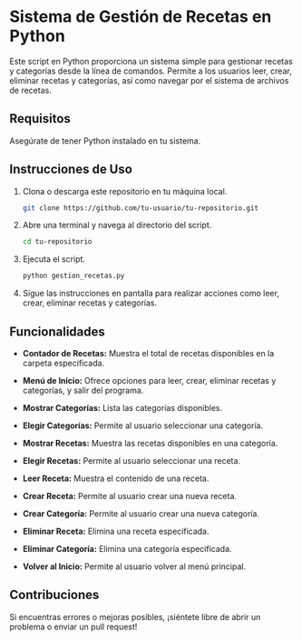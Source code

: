 # Sistema de Gestión de Recetas en Python

Este script en Python proporciona un sistema simple para gestionar recetas y categorías desde la línea de comandos. Permite a los usuarios leer, crear, eliminar recetas y categorías, así como navegar por el sistema de archivos de recetas.

## Requisitos

Asegúrate de tener Python instalado en tu sistema.

## Instrucciones de Uso

1. Clona o descarga este repositorio en tu máquina local.

    ```bash
    git clone https://github.com/tu-usuario/tu-repositorio.git
    ```

2. Abre una terminal y navega al directorio del script.

    ```bash
    cd tu-repositorio
    ```

3. Ejecuta el script.

    ```bash
    python gestion_recetas.py
    ```

4. Sigue las instrucciones en pantalla para realizar acciones como leer, crear, eliminar recetas y categorías.

## Funcionalidades

- **Contador de Recetas:** Muestra el total de recetas disponibles en la carpeta especificada.

- **Menú de Inicio:** Ofrece opciones para leer, crear, eliminar recetas y categorías, y salir del programa.

- **Mostrar Categorías:** Lista las categorías disponibles.

- **Elegir Categorías:** Permite al usuario seleccionar una categoría.

- **Mostrar Recetas:** Muestra las recetas disponibles en una categoría.

- **Elegir Recetas:** Permite al usuario seleccionar una receta.

- **Leer Receta:** Muestra el contenido de una receta.

- **Crear Receta:** Permite al usuario crear una nueva receta.

- **Crear Categoría:** Permite al usuario crear una nueva categoría.

- **Eliminar Receta:** Elimina una receta especificada.

- **Eliminar Categoría:** Elimina una categoría especificada.

- **Volver al Inicio:** Permite al usuario volver al menú principal.

## Contribuciones

Si encuentras errores o mejoras posibles, ¡siéntete libre de abrir un problema o enviar un pull request!
